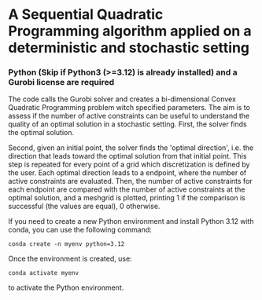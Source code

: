 # A Sequential Quadratic Programming algorithm applied on a deterministic and stochastic setting
### Python (Skip if Python3 (>=3.12) is already installed) and a Gurobi license are required

The code calls the Gurobi solver and creates a bi-dimensional Convex Quadratic Programming problem witch specified parameters.
The aim is to assess if the number of active constraints can be useful to understand the quality of an optimal solution
in a stochastic setting.
First, the solver finds the optimal solution.

Second, given an initial point, the solver finds the 'optimal direction', i.e. the direction that
leads toward the optimal solution from that initial point.
This step is repeated for every point of a grid which discretization is defined by the user. Each optimal direction 
leads to a endpoint, where the number of active constraints are evaluated. Then, the number of active constraints 
for each endpoint are compared with the number of active constraints at the optimal solution, and a meshgrid 
is plotted, printing 1 if the comparison is successful (the values are equal), 0 otherwise.

If you need to create a new Python environment and install Python 3.12 with conda, you can use the following command:
```
conda create -n myenv python=3.12
```
Once the environment is created, use:
```
conda activate myenv
```
to activate the Python environment.